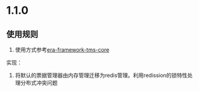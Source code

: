 # 1.1.0
## 使用规则
1. 使用方式参考[era-framework-tms-core](../era-framework-tms-core)

实现：
1. 将默认的票据管理器由内存管理迁移为redis管理。利用redission的锁特性处理分布式冲突问题
